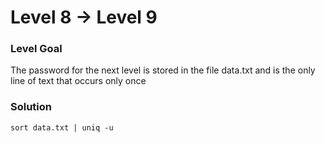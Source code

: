 # Level 8 -> Level 9

### Level Goal
The password for the next level is stored in the file data.txt and is the only line of text that occurs only once

### Solution
`sort data.txt | uniq -u`
